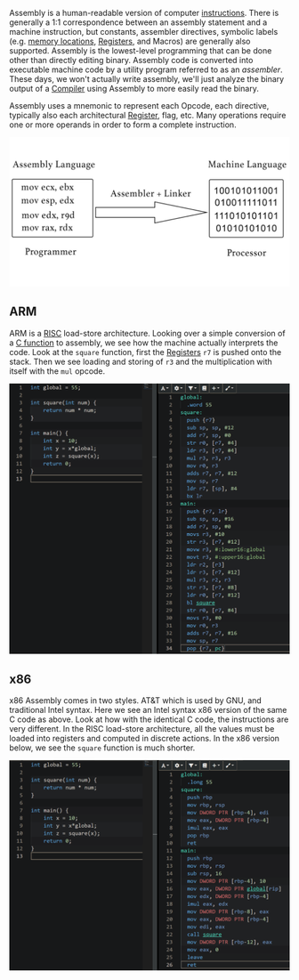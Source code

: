 
Assembly is a human-readable version of computer [instructions](ISA.md). There is generally a 1:1 correspondence between an assembly statement and a machine instruction, but constants, assembler directives, symbolic labels (e.g. [memory locations](Memory%20&%20Cache.md), [Registers](Registers.md), and Macros) are generally also supported. Assembly is the lowest-level programming that can be done other than directly editing binary. Assembly code is converted into executable machine code by a utility program referred to as an *assembler*. These days, we won't actually write assembly, we'll just analyze the binary output of a [Compiler](../../Systems%20Software/Compiler.md) using Assembly to more easily read the binary.

Assembly uses a mnemonic to represent each Opcode, each directive, typically also each architectural [Register](Registers.md), flag, etc. Many operations require one or more operands in order to form a complete instruction.

![](../../Attachments/Pasted%20image%2020230116221817.png)


## ARM

ARM is a [RISC](ISA.md) load-store architecture. Looking over a simple conversion of a [C function](../../Software%20Engineering/C/Functions.md) to assembly, we see how the machine actually interprets the code. Look at the `square` function, first the [Registers](Registers.md) `r7` is pushed onto the stack. Then we see loading and storing of `r3` and the multiplication with itself with the `mul` opcode.

![](../../Attachments/Pasted%20image%2020230116224631.png)


## x86

x86 Assembly comes in two styles. AT&T which is used by GNU, and traditional Intel syntax. Here we see an Intel syntax x86 version of the same C code as above. Look at how with the identical C code, the instructions are very different. In the RISC load-store architecture, all the values must be loaded into registers and computed in discrete actions. In the x86 version below, we see the `square` function is much shorter.

![](../../Attachments/Pasted%20image%2020230116224459.png)